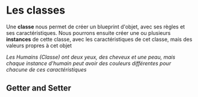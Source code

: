 # Les classes

Une **classe** nous permet de créer un blueprint d'objet, avec ses règles et ses caractéristiques.
Nous pourrons ensuite créer une ou plusieurs **instances** de cette classe, avec les caractéristiques de cet classe, mais des valeurs propres à cet objet

*Les Humains (Classe) ont deux yeux, des cheveux et une peau, mais chaque instance d'humain peut avoir des couleurs différentes pour chacune de ces caractéristiques*

## Getter and Setter

